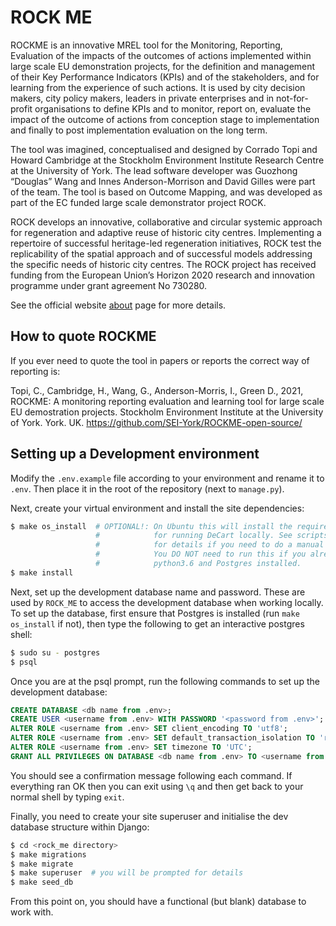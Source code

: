 # ROCK ME

ROCKME is an innovative MREL tool for the Monitoring, Reporting, Evaluation of the impacts of the outcomes of  actions implemented within large scale EU demonstration projects, for the definition and management of their Key Performance Indicators (KPIs) and of the stakeholders, and for learning from the experience of such actions. It is used by city decision makers, city policy makers, leaders in private enterprises and in not-for-profit organisations to define KPIs and to monitor, report on, evaluate the impact of the outcome of actions from conception stage to implementation and finally to post implementation evaluation on the long term.

The tool was imagined, conceptualised and designed by Corrado Topi and Howard Cambridge at the Stockholm Environment Institute Research Centre at the University of York. The lead software developer was Guozhong “Douglas” Wang and Innes Anderson-Morrison and David Gilles were part of the team. The tool is based on Outcome Mapping, and was developed as part of the EC funded large scale demonstrator project ROCK.   

ROCK develops an innovative, collaborative and circular systemic approach for regeneration and adaptive reuse of historic city centres. Implementing a repertoire of successful heritage-led regeneration initiatives, ROCK test the replicability of the spatial approach and of successful models addressing the specific needs of historic city centres. The ROCK project has received funding from the European Union’s Horizon 2020 research and innovation programme under grant agreement No 730280.

See the official website [about](https://rockproject.eu/about) page for more details.

## How to quote ROCKME

If you ever need to quote the tool in papers or reports the correct way of reporting is:

Topi, C., Cambridge, H., Wang, G., Anderson-Morris, I., Green D., 2021, ROCKME: A monitoring reporting evaluation and learning tool for large scale EU demostration projects. Stockholm Environment Institute at the University of York. York. UK. https://github.com/SEI-York/ROCKME-open-source/   

## Setting up a Development environment
Modify the `.env.example` file according to your environment and rename it to `.env`.
Then place it in the root of the repository (next to `manage.py`).

Next, create your virtual environment and install the site dependencies:
```bash
$ make os_install  # OPTIONAL!: On Ubuntu this will install the required packages
                   #            for running DeCart locally. See scripts/os-depts.apt
                   #            for details if you need to do a manual install.
                   #            You DO NOT need to run this if you already have
                   #            python3.6 and Postgres installed.
$ make install
```

Next, set up the development database name and password. These are used by
`ROCK_ME` to access the development database when working locally. To set up the
database, first ensure that Postgres is installed (run `make os_install` if
not), then type the following to get an interactive postgres shell:

```bash
$ sudo su - postgres
$ psql
```

Once you are at the psql prompt, run the following commands to set up the
development database:

```sql
CREATE DATABASE <db name from .env>;
CREATE USER <username from .env> WITH PASSWORD '<password from .env>';
ALTER ROLE <username from .env> SET client_encoding TO 'utf8';
ALTER ROLE <username from .env> SET default_transaction_isolation TO 'read committed';
ALTER ROLE <username from .env> SET timezone TO 'UTC';
GRANT ALL PRIVILEGES ON DATABASE <db name from .env> TO <username from .env>;
```

You should see a confirmation message following each command. If everything ran
OK then you can exit using `\q` and then  get back to your normal shell by
typing `exit`.

Finally, you need to create your site superuser and initialise the dev database
structure within Django:

```bash
$ cd <rock_me directory>
$ make migrations
$ make migrate
$ make superuser  # you will be prompted for details
$ make seed_db
```

From this point on, you should have a functional (but blank) database to work
with.
